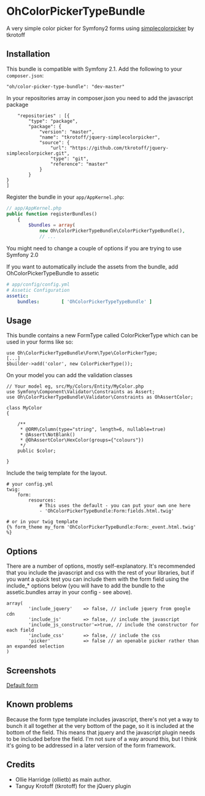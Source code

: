 OhColorPickerTypeBundle
=======================

A very simple color picker for Symfony2 forms using [simplecolorpicker](https://github.com/tkrotoff/jquery-simplecolorpicker) by tkrotoff

Installation
------------

This bundle is compatible with Symfony 2.1. Add the following to your `composer.json`:

    "oh/color-picker-type-bundle": "dev-master"

In your repositories array in composer.json you need to add the javascript package

        "repositories" : [{
            "type": "package",
            "package": {
                "version": "master",
                "name": "tkrotoff/jquery-simplecolorpicker",
                "source": {
                    "url": "https://github.com/tkrotoff/jquery-simplecolorpicker.git",
                    "type": "git",
                    "reference": "master"
                }
            }
	}
	]

Register the bundle in your `app/AppKernel.php`:

```php
// app/AppKernel.php
public function registerBundles()
    {
        $bundles = array(
            new Oh\ColorPickerTypeBundle\ColorPickerTypeBundle(),
            // ...
```

You might need to change a couple of options if you are trying to use Symfony 2.0

If you want to automatically include the assets from the bundle, add OhColorPickerTypeBundle to assetic
```yaml
# app/config/config.yml
# Assetic Configuration
assetic:
    bundles:        [ 'OhColorPickerTypeTypeBundle' ]
```

Usage
------------

This bundle contains a new FormType called ColorPickerType which can be used in your forms like so:

    use Oh\ColorPickerTypeBundle\Form\Type\ColorPickerType;
    [...]
    $builder->add('color', new ColorPickerType());

On your model you can add the validation classes

    // Your model eg, src/My/Colors/Entity/MyColor.php
    use Symfony\Component\Validator\Constraints as Assert;
    use Oh\ColorPickerTypeBundle\Validator\Constraints as OhAssertColor;

    class MyColor
    {

        /**
         * @ORM\Column(type="string", length=6, nullable=true)
         * @Assert\NotBlank()
         * @OhAssertColor\HexColor(groups={"colours"})
         */
        public $color;

    }

Include the twig template for the layout. 

    # your config.yml
    twig:
        form:
            resources:
                # This uses the default - you can put your own one here
                - 'OhColorPickerTypeBundle:Form:fields.html.twig'

    # or in your twig template
    {% form_theme my_form 'OhColorPickerTypeBundle:Form:_event.html.twig' %}

Options
-------

There are a number of options, mostly self-explanatory. It's recommended that you include the javascript and css with the rest of your libraries, but if you want a quick test you can include them with the form field using the include_* options below (you will have to add the bundle to the assetic.bundles array in your config - see above).

    array(
            'include_jquery'    => false, // include jquery from google cdn
            'include_js'        => false, // include the javascript
            'include_js_constructor'=>true, // include the constructor for each field
            'include_css'       => false, // include the css
            'picker'            => false // an openable picker rather than an expanded selection
	)

Screenshots
-------

[Default form](https://www.dropbox.com/s/e56djqezfuutlzi/colorpicker.png)

Known problems
-------

Because the form type template includes javascript, there's not yet a way to bunch it all together at the very bottom of the page, so it is included at the bottom of the field. This means that jquery and the javascript plugin needs to be included before the field. I'm not sure of a way around this, but I think it's going to be addressed in a later version of the form framework.

Credits
-------

* Ollie Harridge (ollietb) as main author.
* Tanguy Krotoff (tkrotoff) for the jQuery plugin
